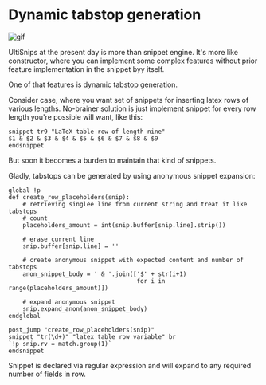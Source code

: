 # Dynamic tabstop generation

![gif](https://raw.githubusercontent.com/SirVer/ultisnips/master/doc/examples/tabstop-generation/demo.gif)

UltiSnips at the present day is more than snippet engine. It's more like
constructor, where you can implement some complex features without prior
feature implementation in the snippet byy itself.

One of that features is dynamic tabstop generation.

Consider case, where you want set of snippets for inserting latex rows of
various lengths. No-brainer solution is just implement snippet for every
row length you're possible will want, like this:

```
snippet tr9 "LaTeX table row of length nine"
$1 & $2 & $3 & $4 & $5 & $6 & $7 & $8 & $9
endsnippet
```

But soon it becomes a burden to maintain that kind of snippets.

Gladly, tabstops can be generated by using anonymous snippet expansion:

```
global !p
def create_row_placeholders(snip):
    # retrieving singlee line from current string and treat it like tabstops
    # count
    placeholders_amount = int(snip.buffer[snip.line].strip())

    # erase current line
    snip.buffer[snip.line] = ''

    # create anonymous snippet with expected content and number of tabstops
    anon_snippet_body = ' & '.join(['$' + str(i+1)
                                    for i in range(placeholders_amount)])

    # expand anonymous snippet
    snip.expand_anon(anon_snippet_body)
endglobal

post_jump "create_row_placeholders(snip)"
snippet "tr(\d+)" "latex table row variable" br
`!p snip.rv = match.group(1)`
endsnippet
```

Snippet is declared via regular expression and will expand to any required
number of fields in row.
